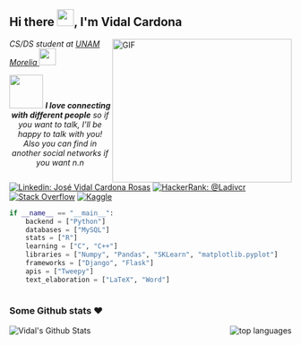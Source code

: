 

<!--
**Ladivcr/Ladivcr** is a ✨ _special_ ✨ repository because its `README.md` (this file) appears on your GitHub profile.
-->
<h2>Hi there <img src="https://raw.githubusercontent.com/iampavangandhi/iampavangandhi/master/gifs/Hi.gif" width="30px">, I'm Vidal Cardona </h2>         



<img width="320" height="256" align="right" alt="GIF" src="https://media.giphy.com/media/13HgwGsXF0aiGY/giphy.gif" />

<p><em>CS/DS student at <a href="http://www.enesmorelia.unam.mx/">UNAM Morelia </a><img src="https://media.giphy.com/media/WUlplcMpOCEmTGBtBW/giphy.gif" width="30"> 
</em></p>
<p align="center">
<img src="https://media.giphy.com/media/LnQjpWaON8nhr21vNW/giphy.gif" width="60"> <em><b>I love connecting with different people</b>
    so if you want to talk, I'll be happy to talk with you!</b> Also you can find in another social networks if you want n.n</em>
</p>

<!--[![Twitter: Ladivcr](https://img.shields.io/twitter/follow/Ladivcr?style=social)](https://twitter.com/Ladivcr)-->
[![Linkedin: José Vidal Cardona Rosas](https://img.shields.io/badge/-Vidal-blue?style=flat-square&logo=Linkedin&logoColor=white&link=https://www.linkedin.com/in/Vidal-p-singh/)](https://www.linkedin.com/in/jos%C3%A9-vidal-cardona-rosas-006010179/)
[![HackerRank: @Ladivcr](https://img.shields.io/badge/HackerRank-follow-biggreen)](https://www.hackerrank.com/Ladivcr)
[![Stack Overflow](https://img.shields.io/badge/-Stack%20Overflow-222222?style=flat-square&logo=stack-overflow&logoColor=white&link=https://stackoverflow.com/users/8662444/ladiv?tab=profile)](https://stackoverflow.com/users/8662444/ladiv?tab=profile)
[![Kaggle](https://img.shields.io/badge/kaggle-blue)](https://www.kaggle.com/ladivcr)


```python
if __name__ == "__main__":
    backend = ["Python"]
    databases = ["MySQL"]
    stats = ["R"]
    learning = ["C", "C++"]
    libraries = ["Numpy", "Pandas", "SKLearn", "matplotlib.pyplot"]
    frameworks = ["Django", "Flask"]
    apis = ["Tweepy"]
    text_elaboration = ["LaTeX", "Word"]
     
```

### Some Github stats ❤️

<p align="center">
<img align="left" src="https://github-readme-stats.vercel.app/api?username=ladivcr&&show_icons=true&theme=radical" alt="Vidal's Github Stats"/>
<img align="right" src="https://github-readme-stats.vercel.app/api/top-langs/?username=ladivcr&theme=radical&layout=compact" alt="top languages"/>
</p> 


